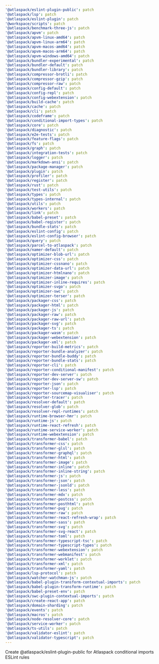 ```yaml
---
'@atlaspack/eslint-plugin-public': patch
'@atlaspack/lsp': patch
'@atlaspack/eslint-plugin': patch
'@workspace/scripts': patch
'@atlaspack/benchmark-three-js': patch
'@atlaspack/apvm': patch
'@atlaspack/apvm-linux-amd64': patch
'@atlaspack/apvm-linux-arm64': patch
'@atlaspack/apvm-macos-amd64': patch
'@atlaspack/apvm-macos-arm64': patch
'@atlaspack/apvm-windows-amd64': patch
'@atlaspack/bundler-experimental': patch
'@atlaspack/bundler-default': patch
'@atlaspack/bundler-library': patch
'@atlaspack/compressor-brotli': patch
'@atlaspack/compressor-gzip': patch
'@atlaspack/compressor-raw': patch
'@atlaspack/config-default': patch
'@atlaspack/config-repl': patch
'@atlaspack/config-webextension': patch
'@atlaspack/build-cache': patch
'@atlaspack/cache': patch
'@atlaspack/cli': patch
'@atlaspack/codeframe': patch
'@atlaspack/conditional-import-types': patch
'@atlaspack/core': patch
'@atlaspack/diagnostic': patch
'@atlaspack/e2e-tests': patch
'@atlaspack/feature-flags': patch
'@atlaspack/fs': patch
'@atlaspack/graph': patch
'@atlaspack/integration-tests': patch
'@atlaspack/logger': patch
'@atlaspack/markdown-ansi': patch
'@atlaspack/package-manager': patch
'@atlaspack/plugin': patch
'@atlaspack/profiler': patch
'@atlaspack/register': patch
'@atlaspack/rust': patch
'@atlaspack/test-utils': patch
'@atlaspack/types': patch
'@atlaspack/types-internal': patch
'@atlaspack/utils': patch
'@atlaspack/workers': patch
'@atlaspack/link': patch
'@atlaspack/babel-preset': patch
'@atlaspack/babel-register': patch
'@atlaspack/bundle-stats': patch
'@atlaspack/eslint-config': patch
'@atlaspack/eslint-config-browser': patch
'@atlaspack/query': patch
'@atlaspack/parcel-to-atlaspack': patch
'@atlaspack/namer-default': patch
'@atlaspack/optimizer-blob-url': patch
'@atlaspack/optimizer-css': patch
'@atlaspack/optimizer-cssnano': patch
'@atlaspack/optimizer-data-url': patch
'@atlaspack/optimizer-htmlnano': patch
'@atlaspack/optimizer-image': patch
'@atlaspack/optimizer-inline-requires': patch
'@atlaspack/optimizer-svgo': patch
'@atlaspack/optimizer-swc': patch
'@atlaspack/optimizer-terser': patch
'@atlaspack/packager-css': patch
'@atlaspack/packager-html': patch
'@atlaspack/packager-js': patch
'@atlaspack/packager-raw': patch
'@atlaspack/packager-raw-url': patch
'@atlaspack/packager-svg': patch
'@atlaspack/packager-ts': patch
'@atlaspack/packager-wasm': patch
'@atlaspack/packager-webextension': patch
'@atlaspack/packager-xml': patch
'@atlaspack/reporter-build-metrics': patch
'@atlaspack/reporter-bundle-analyzer': patch
'@atlaspack/reporter-bundle-buddy': patch
'@atlaspack/reporter-bundle-stats': patch
'@atlaspack/reporter-cli': patch
'@atlaspack/reporter-conditional-manifest': patch
'@atlaspack/reporter-dev-server': patch
'@atlaspack/reporter-dev-server-sw': patch
'@atlaspack/reporter-json': patch
'@atlaspack/reporter-lsp': patch
'@atlaspack/reporter-sourcemap-visualiser': patch
'@atlaspack/reporter-tracer': patch
'@atlaspack/resolver-default': patch
'@atlaspack/resolver-glob': patch
'@atlaspack/resolver-repl-runtimes': patch
'@atlaspack/runtime-browser-hmr': patch
'@atlaspack/runtime-js': patch
'@atlaspack/runtime-react-refresh': patch
'@atlaspack/runtime-service-worker': patch
'@atlaspack/runtime-webextension': patch
'@atlaspack/transformer-babel': patch
'@atlaspack/transformer-css': patch
'@atlaspack/transformer-glsl': patch
'@atlaspack/transformer-graphql': patch
'@atlaspack/transformer-html': patch
'@atlaspack/transformer-image': patch
'@atlaspack/transformer-inline': patch
'@atlaspack/transformer-inline-string': patch
'@atlaspack/transformer-js': patch
'@atlaspack/transformer-json': patch
'@atlaspack/transformer-jsonld': patch
'@atlaspack/transformer-less': patch
'@atlaspack/transformer-mdx': patch
'@atlaspack/transformer-postcss': patch
'@atlaspack/transformer-posthtml': patch
'@atlaspack/transformer-pug': patch
'@atlaspack/transformer-raw': patch
'@atlaspack/transformer-react-refresh-wrap': patch
'@atlaspack/transformer-sass': patch
'@atlaspack/transformer-svg': patch
'@atlaspack/transformer-svg-react': patch
'@atlaspack/transformer-toml': patch
'@atlaspack/transformer-typescript-tsc': patch
'@atlaspack/transformer-typescript-types': patch
'@atlaspack/transformer-webextension': patch
'@atlaspack/transformer-webmanifest': patch
'@atlaspack/transformer-worklet': patch
'@atlaspack/transformer-xml': patch
'@atlaspack/transformer-yaml': patch
'@atlaspack/lsp-protocol': patch
'@atlaspack/watcher-watchman-js': patch
'@atlaspack/babel-plugin-transform-contextual-imports': patch
'@atlaspack/babel-plugin-transform-runtime': patch
'@atlaspack/babel-preset-env': patch
'@atlaspack/swc-plugin-contextual-imports': patch
'@atlaspack/create-react-app': patch
'@atlaspack/domain-sharding': patch
'@atlaspack/events': patch
'@atlaspack/macros': patch
'@atlaspack/node-resolver-core': patch
'@atlaspack/service-worker': patch
'@atlaspack/ts-utils': patch
'@atlaspack/validator-eslint': patch
'@atlaspack/validator-typescript': patch
---
```


Create @atlaspack/eslint-plugin-public for Atlaspack conditional imports ESLint rules
